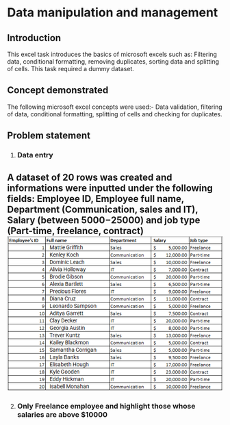 # Data manipulation and management

## Introduction
This excel task introduces the basics of microsoft excels such as: Filtering data, conditional formatting, removing duplicates, sorting data and splitting of cells.
This task required a dummy dataset.

## Concept demonstrated
The following microsoft excel concepts were used:- Data validation, filtering of data, conditional formatting, splitting of cells and checking for duplicates.

## Problem statement

 1. ### Data entry
   
   A dataset of 20 rows was created and informations were inputted under the following fields: Employee ID, Employee full name, Department (Communication, sales and IT), Salary (between $5000-$25000) and job type (Part-time, freelance, contract)
   ![](Employee_infos-0.png)
---

 2. ### Only Freelance employee and highlight those whose salaries are above $10000
